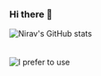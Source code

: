 ### Hi there 👋

<!--
**Nirav186/Nirav186** is a ✨ _special_ ✨ repository because its `README.md` (this file) appears on your GitHub profile.

Here are some ideas to get you started:

- 🔭 I’m currently working on ...
- 🌱 I’m currently learning ...
- 👯 I’m looking to collaborate on ...
- 🤔 I’m looking for help with ...
- 💬 Ask me about ...
- 📫 How to reach me: ...
- 😄 Pronouns: ...
- ⚡ Fun fact: ...
-->

![Nirav's GitHub stats](https://github-readme-stats.vercel.app/api?username=Nirav186&show_icons=true&theme=dark)
</br></br></br>
![I prefer to use](https://github-readme-stats.vercel.app/api/top-langs?username=Nirav186&show_icons=true&theme=dark)
